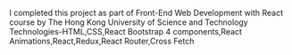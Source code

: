 I completed this project as part of Front-End Web Development with React course by The Hong Kong University of Science and Technology
Technologies-HTML,CSS,React Bootstrap 4 components,React Animations,React,Redux,React Router,Cross Fetch
